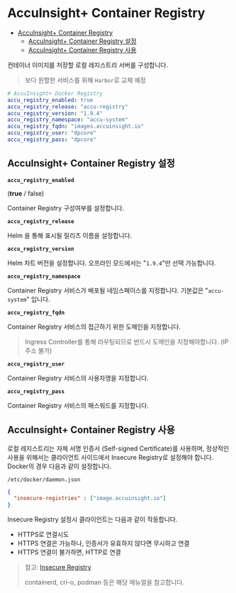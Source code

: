 # AccuInsight+ Container Registry

- [AccuInsight+ Container Registry](#accuinsight-container-registry)
  - [AccuInsight+ Container Registry 설정](#accuinsight-container-registry-설정)
  - [AccuInsight+ Container Registry 사용](#accuinsight-container-registry-사용)

컨테이너 이미지를 저장할 로컬 레지스트리 서버를 구성합니다.

> 보다 원할한 서비스를 위해 `Harbor`로 교체 예정

```yaml
# AccuInsight+ Docker Registry
accu_registry_enabled: true
accu_registry_release: "accu-registry"
accu_registry_version: "1.9.4"
accu_registry_namespace: "accu-system"
accu_registry_fqdn: "images.accuinsight.io"
accu_registry_user: "dpcore"
accu_registry_pass: "dpcore"
```

## AccuInsight+ Container Registry 설정

**`accu_registry_enabled`**

(**true** / false)

Container Registry 구성여부를 설정합니다.

**`accu_registry_release`**

Helm 을 통해 표시될 릴리즈 이름을 설정합니다.

**`accu_registry_version`**

Helm 차트 버전을 설정합니다. 오프라인 모드에서는 "`1.9.4`"만 선택 가능합니다.

**`accu_registry_namespace`**

Container Registry 서비스가 배포될 네임스페이스를 지정합니다. 기본값은 "`accu-system`" 입니다.

**`accu_registry_fqdn`**

Container Registry 서비스의 접근하기 위한 도메인을 지정합니다.

> Ingress Controller를 통해 라우팅되므로 반드시 도메인을 지정해야합니다. (IP주소 불가)

**`accu_registry_user`**

Container Registry 서비스의 사용자명을 지정합니다.

**`accu_registry_pass`**

Container Registry 서비스의 패스워드를 지정합니다.

## AccuInsight+ Container Registry 사용

로컬 레지스트리는 자체 서명 인증서 (Self-signed Certificate)를 사용하며, 정상적인 사용을 위해서는 클라이언트 사이드에서 Insecure Registry로 설정해야 합니다. Docker의 경우 다음과 같이 설정합니다.

`/etc/docker/daemon.json`
```json
{
  "insecure-registries" : ["image.accuinsight.io"]
}
```

Insecure Registry 설정시 클라이언트는 다음과 같이 작동합니다.

- HTTPS로 연결시도
- HTTPS 연결은 가능하나, 인증서가 유효하지 않다면 무시하고 연결
- HTTPS 연결이 불가하면, HTTP로 연결

> 참고: [Insecure Registry](https://docs.docker.com/registry/insecure/#deploy-a-plain-http-registry)
>
> containerd, cri-o, podman 등은 해당 매뉴얼을 참고합니다.
